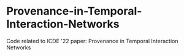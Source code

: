 # Provenance-in-Temporal-Interaction-Networks
Code related to ICDE '22 paper: Provenance in Temporal Interaction Networks
